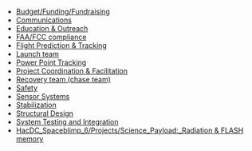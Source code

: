 -   [Budget/Funding/Fundraising](HacDC_Spaceblimp_6/Projects/Funding)
-   [Communications](HacDC_Spaceblimp_6/Projects/Communications)
-   [Education &
    Outreach](HacDC_Spaceblimp_6/Projects/Education_Outreach)
-   [FAA/FCC
    compliance](HacDC_Spaceblimp_6/Projects/Compliance)
-   [Flight Prediction &
    Tracking](HacDC_Spaceblimp_6/Projects/Flight_Prediction)
-   [Launch team](HacDC_Spaceblimp_6/Projects/Launch_team)
-   [Power Point Tracking](HacDC_Spaceblimp_6/Projects/Power)
-   [Project Coordination &
    Facilitation](HacDC_Spaceblimp_6/Projects/Coordination)
-   [Recovery team (chase
    team)](HacDC_Spaceblimp_6/Projects/Recovery_team_(chase_team))
-   [Safety](HacDC_Spaceblimp_6/Projects/Safety)
-   [Sensor
    Systems](HacDC_Spaceblimp_6/Projects/Sensor_Systems)
-   [Stabilization](HacDC_Spaceblimp_6/Projects/Stabilization)
-   [Structural
    Design](HacDC_Spaceblimp_6/Projects/Structural_Design)
-   [System Testing and
    Integration](HacDC_Spaceblimp_6/Projects/System_Testing_and_Integration)
-   [HacDC_Spaceblimp_6/Projects/Science_Payload:\_Radiation & FLASH
    memory](HacDC_Spaceblimp_6/Projects/Science_Payload:_Radiation_&_FLASH_memory)
